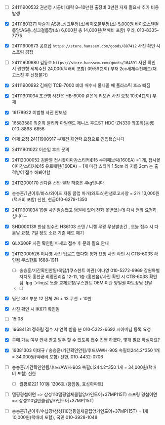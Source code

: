 - [ ] 24111900532 권선영 시공비 대략 8~10만원 출장비 3만원 자재 필요시 추가 비용 발생
- [x] 24111801371 박슬기 AS용_싱크뚜껑(소)바이오물뚜껑(소) 5,000원 바이오스텐걸름망:AS용_싱크걸름망(소) 6,000원 총 14,000원(택배비 포함) 우리, 010-8335-7775
- [x] 24111900973 공효섭 `https://store.hanssem.com/goods/887412` 사진 확인 시 스프링 경첩
- [ ] 24111900980 김동호 `https://store.hanssem.com/goods/164891` 사진 확인 시 원판형 세제수전 24,000(택배비 포함) 09:59(2회) 부재 2cc세제수전헤드(재고소진 후 신청불가)
- [x] 24111900992 김해영 TCB-7000 비데 배수시 물나올 때 플라스틱 호스 빠짐
- [x] 24111901034 조관행 사진은 HB-6000 같은데 리모컨 사진 요청 10:04(2회) 부재
- [x] 16178922 이범형 사진 안보냄
- [x] 16583580 최준희 엘리카 아일랜드 제니스 후드ST HDC-ZN330 최조희(동생) 010-8898-6856
- [x] 어제 요청 24111900917 부재건 재연락 요청으로 인입됐습니다
- [x] 24111901022 이순임 후드 문의
- [x] 24112000052 김환열 접시꽂이마감스티커Φ15 수퍼패브릭(160EA) =1 개, 접시꽂이마감스티커Φ15 유로패턴(160EA) = 1개 마감 스티커 1.5cm 라 지름 2cm 는 출격방어 접수 해봐야함
- [x] 24112000170 신다훈 선반 권장 하중은 4kg입니다
- [x] 송승훈/1년이후/바스/와이드 자동 폽업 마개(와토스)한샘로고사양 = 2개 13,000원(택배비 포함) 신한, 현금010-6279-1350
- [x] 24111901034  19일 사진발송했고 병원에 있어 전화 못받았는데 다시 전화 요청하십니다~
- [x] SHD000139 한샘 입수전 HS610S 스텐 / 니켈 무광 무상발송건 , 오늘 접수 시 다음날 요청, 7일 정도 소요 기존 헤드 폐기
- [x] GLX600P 사진 확인됨 파세코 접수 후 문의 필요 안내
- [x] 24112000526 이나영 사진 업로드 했다함 통화 요청 사진 확인 시 CTB-603S 확인됨 쿠스한트 1688-1911 
  - [ ] 송승훈/기간확인안됨/쿡탑/[쿠스한트 이관] 이나영 010-5272-9969 강원특별자치도 홍천군 희망진리길 12-11, 1층 (홍천읍)/사진 확인 시 CTB-603S 확인됨, lpg-＞lng로 노즐 교체요청/쿠스한트 OEM 이관 양일권 파트장님 전달
  - [ ] 
- [x] 밀란 301 부분 12 전체 26 + 13 쿠션 + 10만
- [x] 사진 확인 시 IK671 확인됨
- [ ] 15:08 
- [x] 19684131 정하림 접수 시 연락 받을 분 010-5222-6692 시아버님  등록 요청
- [x] 구매 가능 여부 안내 받고 발주 할 수 있도록 접수 진행 하겠다. 몇개 필요 하실까요?
- [x] 19381303 이태규 / 송승훈/기간확인안됨/후드/AWH-90S 속필터244.2*350 1개 = 34,000원(택배비 포함) 신한, 010-4432-0706
- [ ] 송승훈/기간확인안됨/후드/AWH-90S 속필터244.2*350 1개 = 34,000원(택배비 포함)  신한
  - [ ] 월평로221 101동 1206호 (용암동, 효성아파트)
- [ ] 댐핑경첩이면 => 삼성110댐핑일체클립앙카인도어+37MP(15T) 스프링 경첩이면 => 삼성110일반클립앙카인도어+37MP(15T)
- [ ] 송승훈/1년이후/수납장/삼성110댐핑일체클립앙카인도어+37MP(15T) = 1개 10,000원(택배비 포함), 국민 010-3928-1048

